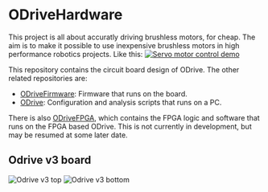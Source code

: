 # ODriveHardware
This project is all about accuratly driving brushless motors, for cheap. The aim is to make it possible to use inexpensive brushless motors in high performance robotics projects.
Like this:
[![Servo motor control demo](https://j.gifs.com/lYx7k6.gif)](https://www.youtube.com/watch?v=WT4E5nb3KtY)

This repository contains the circuit board design of ODrive. The other related repositories are:
* [ODriveFirmware](https://github.com/madcowswe/ODriveFirmware): Firmware that runs on the board.
* [ODrive](https://github.com/madcowswe/ODrive): Configuration and analysis scripts that runs on a PC.

There is also [ODriveFPGA](https://github.com/madcowswe/ODriveFPGA), which contains the FPGA logic and software that runs on the FPGA based ODrive. This is not currently in development, but may be resumed at some later date.

## Odrive v3 board
![Odrive v3 top](https://raw.githubusercontent.com/madcowswe/ODriveHardware/master/v3/OdriveTop.PNG)
![Odrive v3 bottom](https://raw.githubusercontent.com/madcowswe/ODriveHardware/master/v3/OdriveBot.PNG)

